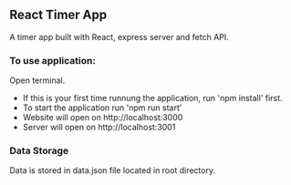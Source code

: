 ## React Timer App

A timer app built with React, express server and fetch API. 
### To use application:

Open terminal.
* If this is your first time runnung the application, run 'npm install' first.
* To start the application run 'npm run start'
* Website will open on http://localhost:3000
* Server will open on http://localhost:3001

 ### Data Storage
 Data is stored in data.json file located in root directory. 
